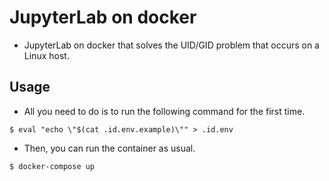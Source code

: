 # JupyterLab on docker
- JupyterLab on docker that solves the UID/GID problem that occurs on a Linux host.

## Usage
- All you need to do is to run the following command for the first time.
```
$ eval "echo \"$(cat .id.env.example)\"" > .id.env
```
- Then, you can run the container as usual.
```
$ docker-compose up
```

